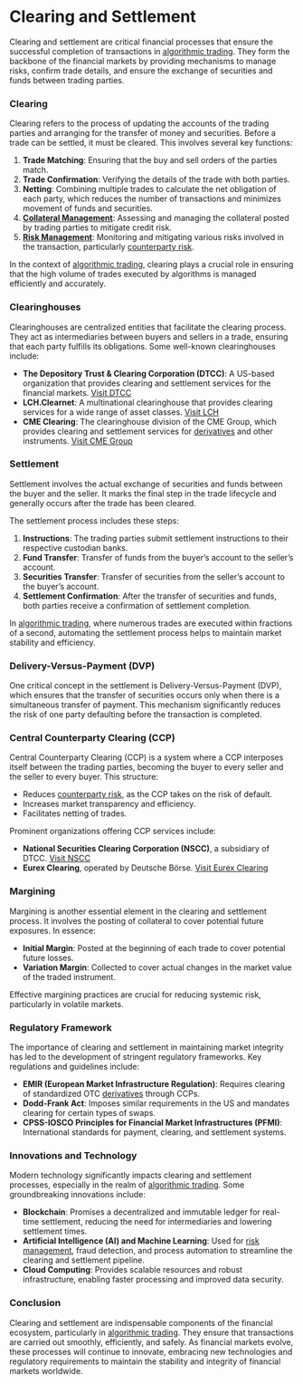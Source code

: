 # Clearing and Settlement

Clearing and settlement are critical financial processes that ensure the successful completion of transactions in [algorithmic trading](../a/algorithmic_trading.md). They form the backbone of the financial markets by providing mechanisms to manage risks, confirm trade details, and ensure the exchange of securities and funds between trading parties.

### Clearing

Clearing refers to the process of updating the accounts of the trading parties and arranging for the transfer of money and securities. Before a trade can be settled, it must be cleared. This involves several key functions:

1. **Trade Matching**: Ensuring that the buy and sell orders of the parties match.
2. **Trade Confirmation**: Verifying the details of the trade with both parties.
3. **Netting**: Combining multiple trades to calculate the net obligation of each party, which reduces the number of transactions and minimizes movement of funds and securities.
4. **[Collateral Management](../c/collateral_management.md)**: Assessing and managing the collateral posted by trading parties to mitigate credit risk.
5. **[Risk Management](../r/risk_management.md)**: Monitoring and mitigating various risks involved in the transaction, particularly [counterparty risk](../c/counterparty_risk.md).

In the context of [algorithmic trading](../a/algorithmic_trading.md), clearing plays a crucial role in ensuring that the high volume of trades executed by algorithms is managed efficiently and accurately.

### Clearinghouses

Clearinghouses are centralized entities that facilitate the clearing process. They act as intermediaries between buyers and sellers in a trade, ensuring that each party fulfills its obligations. Some well-known clearinghouses include:

- **The Depository Trust & Clearing Corporation (DTCC)**: A US-based organization that provides clearing and settlement services for the financial markets. [Visit DTCC](http://www.dtcc.com)
- **LCH.Clearnet**: A multinational clearinghouse that provides clearing services for a wide range of asset classes. [Visit LCH](https://www.lch.com/)
- **CME Clearing**: The clearinghouse division of the CME Group, which provides clearing and settlement services for [derivatives](../d/derivatives.md) and other instruments. [Visit CME Group](https://www.cmegroup.com/clearing.html)

### Settlement

Settlement involves the actual exchange of securities and funds between the buyer and the seller. It marks the final step in the trade lifecycle and generally occurs after the trade has been cleared.

The settlement process includes these steps:

1. **Instructions**: The trading parties submit settlement instructions to their respective custodian banks.
2. **Fund Transfer**: Transfer of funds from the buyer’s account to the seller’s account.
3. **Securities Transfer**: Transfer of securities from the seller’s account to the buyer’s account.
4. **Settlement Confirmation**: After the transfer of securities and funds, both parties receive a confirmation of settlement completion.

In [algorithmic trading](../a/algorithmic_trading.md), where numerous trades are executed within fractions of a second, automating the settlement process helps to maintain market stability and efficiency.

### Delivery-Versus-Payment (DVP)

One critical concept in the settlement is Delivery-Versus-Payment (DVP), which ensures that the transfer of securities occurs only when there is a simultaneous transfer of payment. This mechanism significantly reduces the risk of one party defaulting before the transaction is completed.

### Central Counterparty Clearing (CCP)

Central Counterparty Clearing (CCP) is a system where a CCP interposes itself between the trading parties, becoming the buyer to every seller and the seller to every buyer. This structure:

- Reduces [counterparty risk](../c/counterparty_risk.md), as the CCP takes on the risk of default.
- Increases market transparency and efficiency.
- Facilitates netting of trades.

Prominent organizations offering CCP services include:

- **National Securities Clearing Corporation (NSCC)**, a subsidiary of DTCC. [Visit NSCC](http://www.dtcc.com)
- **Eurex Clearing**, operated by Deutsche Börse. [Visit Eurex Clearing](https://www.eurex.com/ex-en/clearing)
  
### Margining

Margining is another essential element in the clearing and settlement process. It involves the posting of collateral to cover potential future exposures. In essence:

- **Initial Margin**: Posted at the beginning of each trade to cover potential future losses.
- **Variation Margin**: Collected to cover actual changes in the market value of the traded instrument.

Effective margining practices are crucial for reducing systemic risk, particularly in volatile markets.

### Regulatory Framework

The importance of clearing and settlement in maintaining market integrity has led to the development of stringent regulatory frameworks. Key regulations and guidelines include:

- **EMIR (European Market Infrastructure Regulation)**: Requires clearing of standardized OTC [derivatives](../d/derivatives.md) through CCPs.
- **Dodd-Frank Act**: Imposes similar requirements in the US and mandates clearing for certain types of swaps.
- **CPSS-IOSCO Principles for Financial Market Infrastructures (PFMI)**: International standards for payment, clearing, and settlement systems.

### Innovations and Technology

Modern technology significantly impacts clearing and settlement processes, especially in the realm of [algorithmic trading](../a/algorithmic_trading.md). Some groundbreaking innovations include:

- **Blockchain**: Promises a decentralized and immutable ledger for real-time settlement, reducing the need for intermediaries and lowering settlement times.
- **Artificial Intelligence (AI) and Machine Learning**: Used for [risk management](../r/risk_management.md), fraud detection, and process automation to streamline the clearing and settlement pipeline.
- **Cloud Computing**: Provides scalable resources and robust infrastructure, enabling faster processing and improved data security.

### Conclusion

Clearing and settlement are indispensable components of the financial ecosystem, particularly in [algorithmic trading](../a/algorithmic_trading.md). They ensure that transactions are carried out smoothly, efficiently, and safely. As financial markets evolve, these processes will continue to innovate, embracing new technologies and regulatory requirements to maintain the stability and integrity of financial markets worldwide.